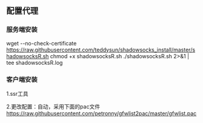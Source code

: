 ## 配置代理

### 服务端安装
wget --no-check-certificate https://raw.githubusercontent.com/teddysun/shadowsocks_install/master/shadowsocksR.sh
chmod +x shadowsocksR.sh
./shadowsocksR.sh 2>&1 | tee shadowsocksR.log


### 客户端安装
1.ssr工具

2.更改配置：自动，采用下面的pac文件
https://raw.githubusercontent.com/petronny/gfwlist2pac/master/gfwlist.pac


